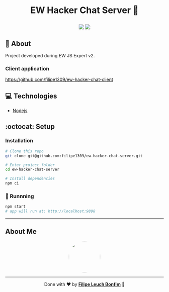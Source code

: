 # <p align="center">EW Hacker Chat Server 💬</p>

<p align="center">
<img src="https://img.shields.io/badge/nodejs-15.11.0-blue" />
<img src="https://img.shields.io/badge/blessed-0.1.81-orange"/>
</p>

## 💬 About

Project developed during EW JS Expert v2.

### Client application

https://github.com/filipe1309/ew-hacker-chat-client

## :computer: Technologies

-   [Nodejs](https://nodejs.org/en/)

## :octocat: Setup

### Installation

```sh
# Clone this repo
git clone git@github.com:filipe1309/ew-hacker-chat-server.git

# Enter project folder
cd ew-hacker-chat-server

# Install dependencies
npm ci
```

### 🏃 Runnning

```sh
npm start
# app will run at: http://localhost:9898
```

---

## About Me

<p align="center">

<a style="font-weight: bold" href="https://www.linkedin.com/in/filipe1309/">
 <img style="border-radius:50%" width="100px; "src="https://avatars.githubusercontent.com/u/2081014?s=60&v=4"/>
</a>
</p>

---

<p align="center">
Done with ♥ by <a style="font-weight: bold" href="https://www.linkedin.com/in/filipe1309/">Filipe Leuch Bonfim</a> 🖖
</p>
